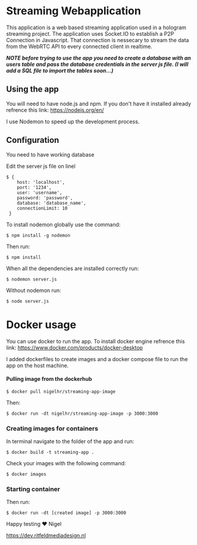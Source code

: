 # Streaming Webapplication

This application is a web based streaming application used in a hologram streaming project. The application uses Socket.IO to establish a P2P Connection in Javascript. That connection is nessecary to stream the data from the WebRTC API to every connected client in realtime.

***NOTE before trying to use the app you need to create a database with an users table and pass the database credentials in the server js file. (I will add a SQL file to import the tables soon...)***

## Using the app

You will need to have node.js and npm. If you don't have it installed already refrence this link: https://nodejs.org/en/

I use Nodemon to speed up the development process.

## Configuration

You need to have working database

Edit the server js file on linel

    $ {
        host: 'localhost',
        port: '1234',
        user: 'username',
        password: 'password',
        database: 'database_name',
        connectionLimit: 10
     }

To install nodemon globally use the command:

    $ npm install -g nodemon

Then run:

    $ npm install

When all the dependencies are installed correctly
run:

    $ nodemon server.js
    
Without nodemon run:

    $ node server.js

# Docker usage

You can use docker to run the app.
To install docker engine refrence this link:
https://www.docker.com/products/docker-desktop

I added dockerfiles to create images and a docker compose file to run the app on the host machine.
#### Pulling image from the dockerhub

    $ docker pull nigelhr/streaming-app-image
    
Then: 

    $ docker run -dt nigelhr/streaming-app-image -p 3000:3000

### Creating images for containers
In terminal navigate to the folder of the app and run:

    $ docker build -t streaming-app .

Check your images with the following command:

    $ docker images

### Starting container

Then run:

    $ docker run -dt [created image] -p 3000:3000


Happy testing ❤️ Nigel

https://dev.ritfeldmediadesign.nl
